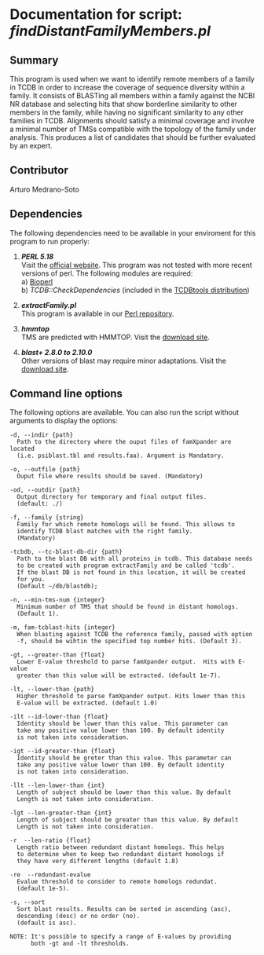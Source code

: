 # Documentation for script: _findDistantFamilyMembers.pl_

## Summary
This program is used when we want to identify remote members of a family in TCDB in order to increase the coverage of sequence diversity within a family. It consists of BLASTing all members within a family against the NCBI NR database and selecting hits that show borderline similarity to other members in the family, while having no significant similarity to any other families in TCDB. Alignments should satisfy a minimal coverage and involve a minimal number of TMSs compatible with the topology of the family under analysis. This produces a list of candidates that should be further evaluated by an expert. 


## Contributor
Arturo Medrano-Soto


## Dependencies
The following dependencies need to be available in your enviroment for this 
program to run properly:

1. **_PERL 5.18_**  
Visit the [official website](https://www.perl.org/). This program 
was not tested with more recent versions of perl. The following modules
are required:  
  a) [Bioperl](https://bioperl.org/)  
  b) _TCDB::CheckDependencies_ (included in the [TCDBtools distribution](https://github.com/SaierLaboratory/TCDBtools))

2. **_extractFamily.pl_**  
This program is available in our [Perl repository](https://github.com/SaierLaboratory/TCDBtools). 

3. **_hmmtop_**  
TMS are predicted with HMMTOP. Visit the [download site](http://www.enzim.hu/hmmtop/html/download.html).

4. **_blast+ 2.8.0 to 2.10.0_**  
Other versions of blast may require minor adaptations. Visit the
[download site](https://blast.ncbi.nlm.nih.gov/Blast.cgi?PAGE_TYPE=BlastDocs&DOC_TYPE=Download). 


## Command line options
The following options are available. You can also run the 
script without arguments to display the options:

    -d, --indir {path}
      Path to the directory where the ouput files of famXpander are located
      (i.e. psiblast.tbl and results.faa). Argument is Mandatory.

    -o, --outfile {path}
      Ouput file where results should be saved. (Mandatory)

    -od, --outdir {path}
      Output directory for temporary and final output files.
      (default: ./)

    -f, --family {string}
      Family for which remote homologs will be found. This allows to
      identify TCDB blast matches with the right family.
      (Mandatory)

    -tcbdb, --tc-blast-db-dir {path}
      Path to the blast DB with all proteins in tcdb. This database needs 
      to be created with program extractFamily and be called 'tcdb'.
      If the blast DB is not found in this location, it will be created
      for you.
      (Default ~/db/blastdb);

    -n, --min-tms-num {integer}
      Minimum number of TMS that should be found in distant homologs.
      (Default 1).

    -m, fam-tcblast-hits {integer}
      When blasting against TCDB the reference family, passed with option
      -f, should be wihtin the specified top number hits. (Default 3).

    -gt, --greater-than {float}
      Lower E-value threshold to parse famXpander output.  Hits with E-value 
      greater than this value will be extracted. (default 1e-7).

    -lt, --lower-than {path}
      Higher threshold to parse famXpander output. Hits lower than this 
      E-value will be extracted. (default 1.0)

    -ilt --id-lower-than {float}
      Identity should be lower than this value. This parameter can
      take any positive value lower than 100. By default identity
      is not taken into consideration.

    -igt --id-greater-than {float}
      Identity should be greter than this value. This parameter can
      take any positive value lower than 100. By default identity
      is not taken into consideration.

    -llt --len-lower-than {int}
      Length of subject should be lower than this value. By default
      Length is not taken into consideration.

    -lgt --len-greater-than {int}
      Length of subject should be greater than this value. By default
      Length is not taken into consideration.

    -r  --len-ratio {float}
      Length ratio between redundant distant homologs. This helps
      to determine when to keep two redundant distant homologs if
      they have very different lengths (default 1.8)

    -re  --redundant-evalue
      Evalue threshold to consider to remote homologs redundat.
      (default 1e-5).

    -s, --sort
      Sort blast results. Results can be sorted in ascending (asc),
      descending (desc) or no order (no). 
      (default is asc).

    NOTE: It's possible to specify a range of E-values by providing
          both -gt and -lt thresholds.

